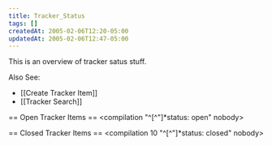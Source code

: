 ```yaml
---
title: Tracker_Status
tags: []
createdAt: 2005-02-06T12:20-05:00
updatedAt: 2005-02-06T12:47-05:00
---
```


This is an overview of tracker satus stuff.

Also See:
* [[Create Tracker Item]]
* [[Tracker Search]]

== Open Tracker Items ==
<compilation "^[^"]*status: open" nobody>

== Closed Tracker Items ==
<compilation 10 "^[^"]*status: closed" nobody>

